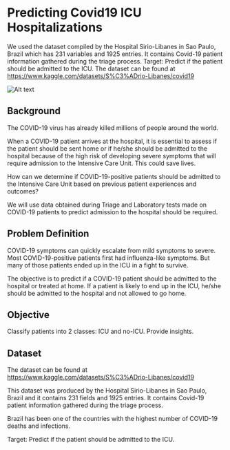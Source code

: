 # Predicting Covid19 ICU Hospitalizations

We used the dataset compiled by the Hospital Sirio-Libanes in Sao Paulo, Brazil which has 231 variables and 1925 entries.
It contains Covid-19 patient information gathered during the triage process.
Target: Predict if the patient should be admitted to the ICU.
The dataset can be found at https://www.kaggle.com/datasets/S%C3%ADrio-Libanes/covid19

![Alt text](https://i.imgur.com/n1iJ1N7.jpg')

## Background

The COVID-19 virus has already killed millions of people around the world.

When a COVID-19 patient arrives at the hospital, it is essential to assess if the patient should be sent home or if he/she should be admitted to the hospital because of the high risk of developing severe symptoms that will require admission to the Intensive Care Unit. This could save lives.

How can we determine if COVID-19-positive patients should be admitted to the Intensive Care Unit based on previous patient experiences and outcomes?

We will use data obtained during Triage and Laboratory tests made on COVID-19 patients to predict admission to the hospital should be required.

## Problem Definition

COVID-19 symptoms can quickly escalate from mild symptoms to severe. Most COVID-19-positive patients first had influenza-like symptoms. But many of those patients ended up in the ICU in a fight to survive.

The objective is to predict if a COVID-19 patient should be admitted to the hospital or treated at home. If a patient is likely to end up in the ICU, he/she should be admitted to the hospital and not allowed to go home.

## Objective

Classify patients into 2 classes: ICU and no-ICU. Provide insights.

## Dataset

The dataset can be found at https://www.kaggle.com/datasets/S%C3%ADrio-Libanes/covid19

This dataset was produced by the Hospital Sirio-Libanes in Sao Paulo, Brazil and it contains 231 fields and 1925 entries. It contains Covid-19 patient information gathered during the triage process.

Brazil has been one of the countries with the highest number of COVID-19 deaths and infections.

Target: Predict if the patient should be admitted to the ICU.


